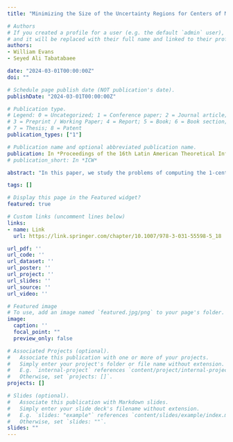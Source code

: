 ```yaml
---
title: "Minimizing the Size of the Uncertainty Regions for Centers of Moving Entities"

# Authors
# If you created a profile for a user (e.g. the default `admin` user), write the username (folder name) here 
# and it will be replaced with their full name and linked to their profile.
authors:
- William Evans
- Seyed Ali Tabatabaee

date: "2024-03-01T00:00:00Z"
doi: ""

# Schedule page publish date (NOT publication's date).
publishDate: "2024-03-01T00:00:00Z"

# Publication type.
# Legend: 0 = Uncategorized; 1 = Conference paper; 2 = Journal article;
# 3 = Preprint / Working Paper; 4 = Report; 5 = Book; 6 = Book section;
# 7 = Thesis; 8 = Patent
publication_types: ["1"]

# Publication name and optional abbreviated publication name.
publication: In *Proceedings of the 16th Latin American Theoretical Informatics Symposium (LATIN)*
# publication_short: In *ICW*

abstract: "In this paper, we study the problems of computing the 1-center, centroid, and 1-median of objects moving with bounded speed in Euclidean space. We can acquire the exact location of only a constant number of objects (usually one) per unit time, but for every other object, its set of potential locations, called the object's uncertainty region, grows subject only to the speed limit. As a result, the center of the objects may be at several possible locations, called the center's uncertainty region. For each of these center problems, we design query strategies to minimize the size of the center's uncertainty region and compare its performance to an optimal query strategy that knows the trajectories of the objects, but must still query to reduce their uncertainty. For the static case of the 1-center problem in R¹, we show an algorithm that queries four objects per unit time and is 1-competitive against the optimal algorithm with one query per unit time. For the general case of the 1-center problem in R¹, the centroid problem in Rᵈ, and the 1-median problem in R¹, we prove that the Round-robin scheduling algorithm is the best possible competitive algorithm. For the center of mass problem in Rᵈ, we provide an O(log n)-competitive algorithm. In addition, for the general case of the 1-center problem in Rᵈ (d ≥ 2), we argue that no algorithm can guarantee a bounded competitive ratio against the optimal algorithm."

tags: []

# Display this page in the Featured widget?
featured: true

# Custom links (uncomment lines below)
links:
- name: Link
  url: https://link.springer.com/chapter/10.1007/978-3-031-55598-5_18

url_pdf: ''
url_code: ''
url_dataset: ''
url_poster: ''
url_project: ''
url_slides: ''
url_source: ''
url_video: ''

# Featured image
# To use, add an image named `featured.jpg/png` to your page's folder. 
image:
  caption: ''
  focal_point: ""
  preview_only: false

# Associated Projects (optional).
#   Associate this publication with one or more of your projects.
#   Simply enter your project's folder or file name without extension.
#   E.g. `internal-project` references `content/project/internal-project/index.md`.
#   Otherwise, set `projects: []`.
projects: []

# Slides (optional).
#   Associate this publication with Markdown slides.
#   Simply enter your slide deck's filename without extension.
#   E.g. `slides: "example"` references `content/slides/example/index.md`.
#   Otherwise, set `slides: ""`.
slides: ""
---
```

